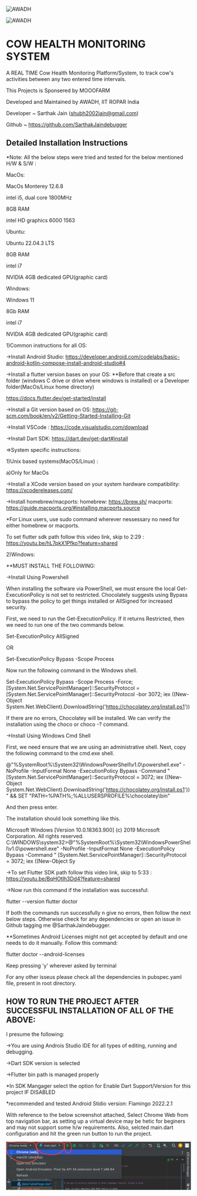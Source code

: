 

![AWADH](https://entrackr.com/storage/2022/01/mooofarm.jpg)


![AWADH](https://ihub-awadh.in/wp-content/uploads/2023/07/AWaDH-Website-Header-1.png)




# COW HEALTH MONITORING SYSTEM

A REAL TIME Cow Health Monitoring Platform/System, to track cow's activities between any two entered time intervals. 

This Projects is Sponsered by MOOOFARM

Developed and Maintained by AWADH, IIT ROPAR India

Developer ~ Sarthak Jain (shubh2002jain@gmail.com)

Github ~ https://github.com/SarthakJaindebugger



## Detailed Installation Instructions

*Note: All the below steps were tried and tested for the below mentioned H/W & S/W :

MacOs:

MacOs Monterey 12.6.8

intel i5, dual core 1800MHz

8GB RAM

intel HD graphics 6000 1563

Ubuntu:

Ubuntu 22.04.3 LTS

8GB RAM

intel i7 

NVIDIA 4GB dedicated GPU(graphic card)

Windows:

Windows 11

8Gb RAM

intel i7

NVIDIA 4GB dedicated GPU(graphic card)


1)Common instructions for all OS:

->Install Android Studio:
https://developer.android.com/codelabs/basic-android-kotlin-compose-install-android-studio#4


->Install a flutter version bases on your OS:
**Before that create a src folder (windows C drive or drive where windows is installed) or a Developer folder(MacOs/Linux home directory)

https://docs.flutter.dev/get-started/install

->Install a Git version based on OS:
https://git-scm.com/book/en/v2/Getting-Started-Installing-Git

->Install VSCode :
https://code.visualstudio.com/download

->Install Dart SDK:
https://dart.dev/get-dart#install


=>System specific instructions:

1)Unix based systems(MacOS/Linux) :

a)Only for MacOs

->Install a XCode version based on your system hardware compatibility:
https://xcodereleases.com/


->Install homebrew/macports:
homebrew: https://brew.sh/
macports: https://guide.macports.org/#installing.macports.source

*For Linux users, use sudo command wherever nessessary no need for either homebrew or macports.


To set flutter sdk path follow this video link, skip to 2:29 :
https://youtu.be/hL7pkX1Pfko?feature=shared






2)Windows:

**MUST INSTALL THE FOLLOWING:

->Install Using Powershell

When installing the software via PowerShell, we must ensure the local Get-ExecutionPolicy is not set to restricted. Chocolately suggests using Bypass to bypass the policy to get things installed or AllSigned for increased security.

First, we need to run the Get-ExecutionPolicy. If it returns Restricted, then we need to run one of the two commands below.

Set-ExecutionPolicy AllSigned

OR

Set-ExecutionPolicy Bypass -Scope Process

Now run the following command in the Windows shell.

Set-ExecutionPolicy Bypass -Scope Process -Force; [System.Net.ServicePointManager]::SecurityProtocol = [System.Net.ServicePointManager]::SecurityProtocol -bor 3072; iex ((New-Object System.Net.WebClient).DownloadString('https://chocolatey.org/install.ps1'))

If there are no errors, Chocolatey will be installed. We can verify the installation using the choco or choco -? command.

->Install Using Windows Cmd Shell

First, we need ensure that we are using an administrative shell.
Next, copy the following command to the cmd.exe shell.

@"%SystemRoot%\System32\WindowsPowerShell\v1.0\powershell.exe" -NoProfile -InputFormat None -ExecutionPolicy Bypass -Command " [System.Net.ServicePointManager]::SecurityProtocol = 3072; iex ((New-Object System.Net.WebClient).DownloadString('https://chocolatey.org/install.ps1'))" && SET "PATH=%PATH%;%ALLUSERSPROFILE%\chocolatey\bin"

And then press enter.

The installation should look something like this.

Microsoft Windows [Version 10.0.18363.900] (c) 2019 Microsoft Corporation. All rights reserved. C:\WINDOWS\system32>@"%SystemRoot%\System32\WindowsPowerShell\v1.0\powershell.exe" -NoProfile -InputFormat None -ExecutionPolicy Bypass -Command " [System.Net.ServicePointManager]::SecurityProtocol = 3072; iex ((New-Object Sy




->To set Flutter SDK path follow this video link, skip to 5:33 :
https://youtu.be/BqHOtlh3Dd4?feature=shared







->Now run this command if the installation was successful:

flutter --version
flutter doctor


If both the commands run successfully n give no errors, then follow the next below steps. Otherwise check for any dependencies or open an issue in Github tagging me @SarthakJaindebugger.

**Sometimes Android Licenses might not get accepted by default and one needs to do it manually. Follow this command:

flutter doctor --android-licenses

Keep pressing 'y' wherever asked by terminal

For any other isseus please check all the dependencies in pubspec.yaml file, present in root directory.




    
## HOW TO RUN THE PROJECT AFTER SUCCESSFUL INSTALLATION OF ALL OF THE ABOVE:

I presume the following:

->You are using Androis Studio IDE for all types of editing, running and debugging.

->Dart SDK version is selected 

->Flutter bin path is managed properly 

*In SDK Mangager select the option for Enable Dart Support/Version for this project IF DISABLED


*recommended and tested Android Stidio version: Flamingo 2022.2.1

With reference to the below screenshot attached, Select Chrome Web from top navigation bar, as setting up a virtual device may be hetic for beginers and may not support some h/w requirements. Also, selcted main.dart configuration and hit the green run button to run the project.


![Android Studio](/assets/images/ASIDE.gif)
